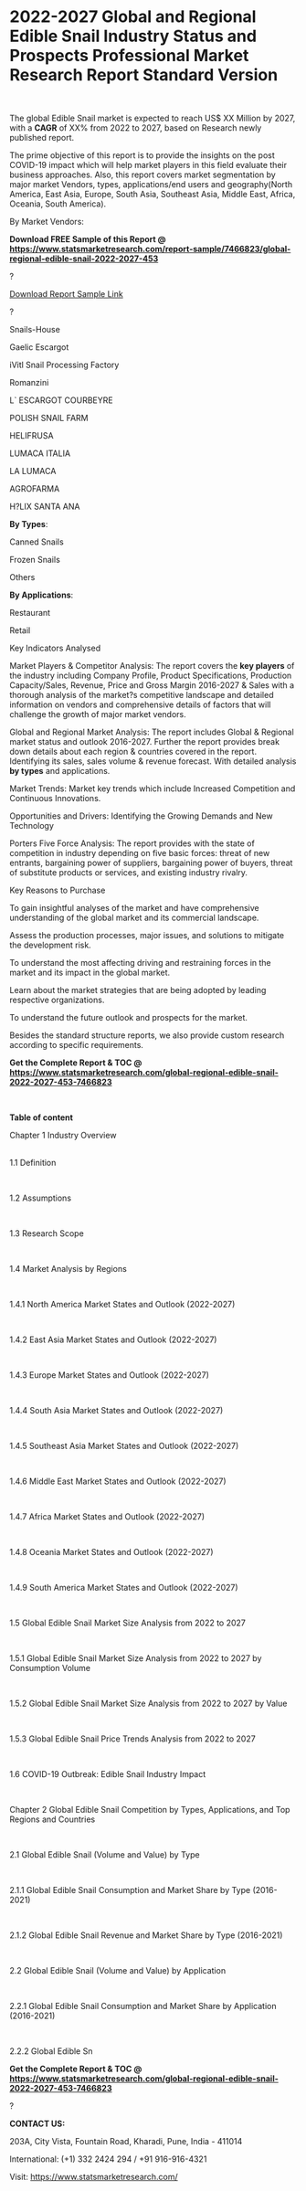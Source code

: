 <h1>2022-2027 Global and Regional Edible Snail Industry Status and Prospects Professional Market Research Report Standard Version</h1><br/><p>The global Edible Snail market is expected to reach US$ XX Million by 2027, with a <strong>CAGR</strong> of XX% from 2022 to 2027, based on Research newly published report.</p>
 
 
 
 <p>The prime objective of this report is to provide the insights on the post COVID-19 impact which will help market players in this field evaluate their business approaches. Also, this report covers market segmentation by major market Vendors, types, applications/end users and geography(North America, East Asia, Europe, South Asia, Southeast Asia, Middle East, Africa, Oceania, South America).</p>
 
 
 
 <p>By Market Vendors:</p>
 
 
 
 <div><b>Download FREE Sample of this Report @ <a href="https://www.statsmarketresearch.com/download-free-sample/7466823/global-regional-edible-snail-2022-2027-453">https://www.statsmarketresearch.com/report-sample/7466823/global-regional-edible-snail-2022-2027-453</a></b></div>
 
 
 
 <p>? </p>
 
 
 
 <p><a href="https://www.statsmarketresearch.com/download-free-sample/7466823/global-regional-edible-snail-2022-2027-453">Download Report Sample Link</a></p>
 
 
 
 <p>? </p>
 
 
 
 <p>Snails-House</p>
 
 
 
 <p>Gaelic Escargot</p>
 
 
 
 <p>iVitl Snail Processing Factory</p>
 
 
 
 <p>Romanzini</p>
 
 
 
 <p>L` ESCARGOT COURBEYRE</p>
 
 
 
 <p>POLISH SNAIL FARM</p>
 
 
 
 <p>HELIFRUSA</p>
 
 
 
 <p>LUMACA ITALIA</p>
 
 
 
 <p>LA LUMACA</p>
 
 
 
 <p>AGROFARMA</p>
 
 
 
 <p>H?LIX SANTA ANA</p>
 
 
 
 <p><strong>By Types</strong>:</p>
 
 
 
 <p>Canned Snails</p>
 
 
 
 <p>Frozen Snails</p>
 
 
 
 <p>Others</p>
 
 
 
 <p><strong><strong>By Applications</strong></strong>:</p>
 
 
 
 <p>Restaurant</p>
 
 
 
 <p>Retail</p>
 
 
 
 <p>Key Indicators Analysed</p>
 
 
 
 <p>Market Players & Competitor Analysis: The report covers the <strong>key players</strong> of the industry including Company Profile, Product Specifications, Production Capacity/Sales, Revenue, Price and Gross Margin 2016-2027 & Sales with a thorough analysis of the market?s competitive landscape and detailed information on vendors and comprehensive details of factors that will challenge the growth of major market vendors.</p>
 
 
 
 <p>Global and Regional Market Analysis: The report includes Global & Regional market status and outlook 2016-2027. Further the report provides break down details about each region & countries covered in the report. Identifying its sales, sales volume & revenue forecast. With detailed analysis <strong>by types</strong> and applications.</p>
 
 
 
 <p>Market Trends: Market key trends which include Increased Competition and Continuous Innovations.</p>
 
 
 
 <p>Opportunities and Drivers: Identifying the Growing Demands and New Technology</p>
 
 
 
 <p>Porters Five Force Analysis: The report provides with the state of competition in industry depending on five basic forces: threat of new entrants, bargaining power of suppliers, bargaining power of buyers, threat of substitute products or services, and existing industry rivalry.</p>
 
 
 
 <p>Key Reasons to Purchase</p>
 
 
 
 <p>To gain insightful analyses of the market and have comprehensive understanding of the global market and its commercial landscape.</p>
 
 
 
 <p>Assess the production processes, major issues, and solutions to mitigate the development risk.</p>
 
 
 
 <p>To understand the most affecting driving and restraining forces in the market and its impact in the global market.</p>
 
 
 
 <p>Learn about the market strategies that are being adopted by leading respective organizations.</p>
 
 
 
 <p>To understand the future outlook and prospects for the market.</p>
 
 
 
 <p>Besides the standard structure reports, we also provide custom research according to specific requirements.</p>
 
 
 
 <div><b>Get the Complete Report & TOC @ <a href="https://www.statsmarketresearch.com/global-regional-edible-snail-2022-2027-453-7466823">https://www.statsmarketresearch.com/global-regional-edible-snail-2022-2027-453-7466823</a></b></div>
 
 
 
 <p><br />
 
 <b>Table of content</b></p>
 
 
 
 <p>Chapter 1 Industry Overview<br />
 
 <br />
 
 1.1 Definition<br />
 
 <br />
 
 1.2 Assumptions<br />
 
 <br />
 
 1.3 Research Scope<br />
 
 <br />
 
 1.4 Market Analysis by Regions<br />
 
 <br />
 
 1.4.1 North America Market States and Outlook (2022-2027)<br />
 
 <br />
 
 1.4.2 East Asia Market States and Outlook (2022-2027)<br />
 
 <br />
 
 1.4.3 Europe Market States and Outlook (2022-2027)<br />
 
 <br />
 
 1.4.4 South Asia Market States and Outlook (2022-2027)<br />
 
 <br />
 
 1.4.5 Southeast Asia Market States and Outlook (2022-2027)<br />
 
 <br />
 
 1.4.6 Middle East Market States and Outlook (2022-2027)<br />
 
 <br />
 
 1.4.7 Africa Market States and Outlook (2022-2027)<br />
 
 <br />
 
 1.4.8 Oceania Market States and Outlook (2022-2027)<br />
 
 <br />
 
 1.4.9 South America Market States and Outlook (2022-2027)<br />
 
 <br />
 
 1.5 Global Edible Snail Market Size Analysis from 2022 to 2027<br />
 
 <br />
 
 1.5.1 Global Edible Snail Market Size Analysis from 2022 to 2027 by Consumption Volume<br />
 
 <br />
 
 1.5.2 Global Edible Snail Market Size Analysis from 2022 to 2027 by Value<br />
 
 <br />
 
 1.5.3 Global Edible Snail Price Trends Analysis from 2022 to 2027<br />
 
 <br />
 
 1.6 COVID-19 Outbreak: Edible Snail Industry Impact<br />
 
 <br />
 
 Chapter 2 Global Edible Snail Competition by Types, Applications, and Top Regions and Countries<br />
 
 <br />
 
 2.1 Global Edible Snail (Volume and Value) by Type<br />
 
 <br />
 
 2.1.1 Global Edible Snail Consumption and Market Share by Type (2016-2021)<br />
 
 <br />
 
 2.1.2 Global Edible Snail Revenue and Market Share by Type (2016-2021)<br />
 
 <br />
 
 2.2 Global Edible Snail (Volume and Value) by Application<br />
 
 <br />
 
 2.2.1 Global Edible Snail Consumption and Market Share by Application (2016-2021)<br />
 
 <br />
 
 2.2.2 Global Edible Sn</p>
 
 
 
 <div><b>Get the Complete Report & TOC @ <a href="https://www.statsmarketresearch.com/global-regional-edible-snail-2022-2027-453-7466823">https://www.statsmarketresearch.com/global-regional-edible-snail-2022-2027-453-7466823</a></b></div>
 
 
 
 <p>? </p>
 
 
 
 <p><b>CONTACT US:</b><br />
 
 203A, City Vista, Fountain Road, Kharadi, Pune, India - 411014<br />
 
 International: (+1) 332 2424 294 / +91 916-916-4321<br />
 
 Visit: <a href="https://www.statsmarketresearch.com/">https://www.statsmarketresearch.com/</a></p>